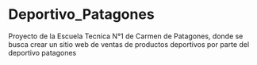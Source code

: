 # Deportivo_Patagones
Proyecto de la Escuela Tecnica N°1 de Carmen de Patagones, donde se busca crear un sitio web de ventas de productos deportivos por parte del deportivo patagones
